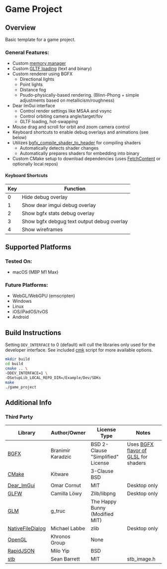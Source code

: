 # Game Project

## Overview

Basic template for a game project.

### General Features:

* Custom [memory manager]
* Custom [GLTF loading] (text and binary)
* Custom renderer using BGFX
	* Directional lights
	* Point lights
	* Distance fog
	* Psudo-physically-based rendering. (Blinn-Phong + simple adjustments based on metallicism/roughness)
* Dear ImGui interface
	* Control render settings like MSAA and vsync
	<!-- * Control directional and point lights -->
	* Control orbiting camera angle/target/fov
	<!-- * Visual widget for origin/axis visualization -->
	* GLTF loading, hot-swapping
		<!-- * Draw multiple instances -->
		<!-- * Edit material base colors -->
* Mouse drag and scroll for orbit and zoom camera control
* Keyboard shortcuts to enable debug overlays and animations (see below)
* Utilizes [bgfx_compile_shader_to_header] for compiling shaders
	* Automatically detects shader changes
	* Automatically prepares shaders for embedding into binary
* Custom CMake setup to download dependencies (uses [FetchContent] or optionally local repos)

#### Keyboard Shortcuts
|Key|Function|
|---|---|
|0|Hide debug overlay|
|1|Show dear imgui debug overlay|
|2|Show bgfx stats debug overlay|
|3|Show bgfx debgug text output debug overlay|
|4|Show wireframes|

## Supported Platforms

### Tested On:

* macOS (MBP M1 Max)

### Future Platforms:

* WebGL/WebGPU (emscripten)
* Windows
* Linux
* iOS/iPadOS/tvOS
* Android

## Build Instructions

Setting `DEV_INTERFACE` to 0 (default) will cull the libraries only used for the developer interface. See included [cmk] script for more available options.

```bash
mkdir build
cd build
cmake .. \
-DDEV_INTERFACE=1 \
-DSetupLib_LOCAL_REPO_DIR=/Example/Dev/SDKs
make
./game_project

```

## Additional Info

### Third Party

|Library|Author/Owner|License Type|Notes|
|---|---|---|---|
|[BGFX]|Branimir Karadzic|BSD 2-Clause "Simplified" License|Uses [BGFX flavor of GLSL] for shaders|
|[CMake]|Kitware|3-Clause BSD||
|[Dear_ImGui]|Omar Cornut|MIT|Desktop only|
|[GLFW]|Camilla Löwy|Zlib/libpng|Desktop only|
|[GLM]|g_truc|The Happy Bunny (Modified MIT)||
|[NativeFileDialog]|Michael Labbe|zlib|Desktop only|
|[OpenGL]|Khronos Group|None|
|[RapidJSON]|Milo Yip|BSD||
|[stb]|Sean Barrett|MIT|stb_image.h|

[memory manager]: <memory/MemMan.h>
[GLTF loading]: <memory/GLTFLoader.h>
[FetchContent]: <https://cmake.org/cmake/help/latest/module/FetchContent.html>
[bgfx_compile_shader_to_header]: <https://github.com/bkaradzic/bgfx.cmake#bgfx_compile_shader_to_header>
[cmk]: <build/cmk>

[BGFX]: <https://github.com/bkaradzic/bgfx>
[BGFX flavor of GLSL]: <https://bkaradzic.github.io/bgfx/tools.html#shader-compiler-shaderc>
[CMake]: <https://cmake.org/>
[Dear_ImGui]: <https://github.com/ocornut/imgui>
[GLFW]: <https://www.glfw.org/>
[GLM]: <https://github.com/g-truc/glm>
[NativeFileDialog]: <https://github.com/mlabbe/nativefiledialog>
[OpenGL]: <https://www.opengl.org/>
[RapidJSON]: <https://github.com/Tencent/rapidjson>
[stb]: <https://github.com/nothings/stb>

